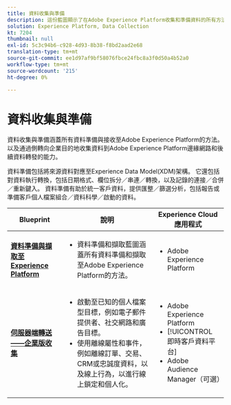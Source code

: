 ```yaml
---
title: 資料收集與準備
description: 這份藍圖顯示了在Adobe Experience Platform收集和準備資料的所有方法。
solution: Experience Platform, Data Collection
kt: 7204
thumbnail: null
exl-id: 5c3c94b6-c928-4d93-8b38-f8bd2aad2e68
translation-type: tm+mt
source-git-commit: ee1d97af9bf58076fbce24fbc8a3f0d50a4b52a0
workflow-type: tm+mt
source-wordcount: '215'
ht-degree: 0%

---
```


# 資料收集與準備

資料收集與準備涵蓋所有資料準備與接收至Adobe Experience Platform的方法。 以及通過側轉向企業目的地收集資料到Adobe Experience Platform邊緣網路和後續資料轉發的能力。

資料準備包括將來源資料對應至Experience Data Model(XDM)架構。 它還包括對資料執行轉換，包括日期格式、欄位拆分／串連／轉換，以及記錄的連接／合併／重新鍵入。 資料準備有助於統一客戶資料，提供匯整／篩選分析，包括報告或準備客戶個人檔案組合／資料科學／啟動的資料。

| Blueprint | 說明 | Experience Cloud應用程式 |
|---|---|---|
| **[資料準備與擷取至Experience Platform](ingestion.md)** | <ul><li>資料準備和擷取藍圖涵蓋所有資料準備和擷取至Adobe Experience Platform的方法。</ul></li> | <ul><li> Adobe Experience Platform </ul></li> |
| **[伺服器端轉送——企業版收集](server-side-collection.md)** | <ul><li>啟動至已知的個人檔案型目標，例如電子郵件提供者、社交網路和廣告目標。 </li><li>使用離線屬性和事件，例如離線訂單、交易、CRM或忠誠度資料，以及線上行為，以進行線上鎖定和個人化。</li></ul> | <ul><li>Adobe Experience Platform</li><li> [!UICONTROL 即時客戶資料平台]</li><li>Adobe Audience Manager（可選）</li></ul> |
